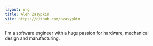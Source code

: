 ```yaml
---
layout: org
title: Aleh Zasypkin
site: https://github.com/azasypkin
---
```

I'm a software engineer with a huge passion for hardware, mechanical design and manufacturing.
